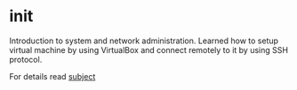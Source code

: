 # init

Introduction to system and network administration. Learned how to setup virtual machine by using VirtualBox and connect remotely to it by using SSH protocol.

For details read [subject](https://github.com/MANT-i-S/init/blob/master/init.en.pdf)
